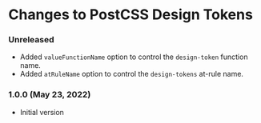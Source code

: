 # Changes to PostCSS Design Tokens

### Unreleased

- Added `valueFunctionName` option to control the `design-token` function name.
- Added `atRuleName` option to control the `design-tokens` at-rule name.

### 1.0.0 (May 23, 2022)

- Initial version
